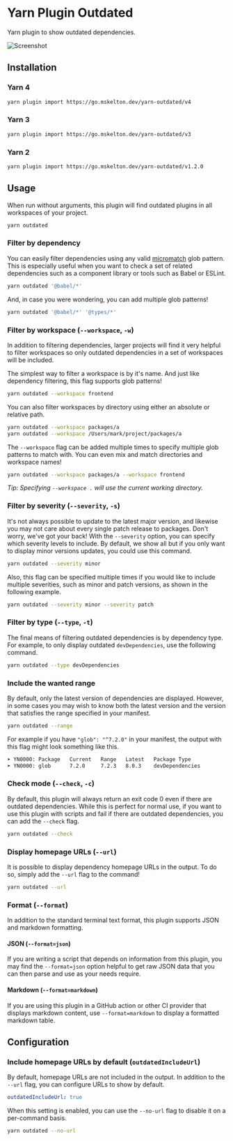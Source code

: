 # Yarn Plugin Outdated

Yarn plugin to show outdated dependencies.

![Screenshot](https://github.com/mskelton/yarn-plugin-outdated/assets/25914066/436e9ace-7e81-41e4-9eb6-f73e30d81e3f)

## Installation

### Yarn 4

```bash
yarn plugin import https://go.mskelton.dev/yarn-outdated/v4
```

### Yarn 3

```bash
yarn plugin import https://go.mskelton.dev/yarn-outdated/v3
```

### Yarn 2

```bash
yarn plugin import https://go.mskelton.dev/yarn-outdated/v1.2.0
```

## Usage

When run without arguments, this plugin will find outdated plugins in all
workspaces of your project.

```bash
yarn outdated
```

### Filter by dependency

You can easily filter dependencies using any valid
[micromatch](https://github.com/micromatch/micromatch) glob pattern. This is
especially useful when you want to check a set of related dependencies such as a
component library or tools such as Babel or ESLint.

```bash
yarn outdated '@babel/*'
```

And, in case you were wondering, you can add multiple glob patterns!

```bash
yarn outdated '@babel/*' '@types/*'
```

### Filter by workspace (`--workspace`, `-w`)

In addition to filtering dependencies, larger projects will find it very helpful
to filter workspaces so only outdated dependencies in a set of workspaces will
be included.

The simplest way to filter a workspace is by it's name. And just like dependency
filtering, this flag supports glob patterns!

```bash
yarn outdated --workspace frontend
```

You can also filter workspaces by directory using either an absolute or relative
path.

```bash
yarn outdated --workspace packages/a
yarn outdated --workspace /Users/mark/project/packages/a
```

The `--workspace` flag can be added multiple times to specify multiple glob
patterns to match with. You can even mix and match directories and workspace
names!

```bash
yarn outdated --workspace packages/a --workspace frontend
```

_Tip: Specifying `--workspace .` will use the current working directory._

### Filter by severity (`--severity`, `-s`)

It's not always possible to update to the latest major version, and likewise you
may not care about every single patch release to packages. Don't worry, we've
got your back! With the `--severity` option, you can specify which severity
levels to include. By default, we show all but if you only want to display minor
versions updates, you could use this command.

```bash
yarn outdated --severity minor
```

Also, this flag can be specified multiple times if you would like to include
multiple severities, such as minor and patch versions, as shown in the following
example.

```bash
yarn outdated --severity minor --severity patch
```

### Filter by type (`--type`, `-t`)

The final means of filtering outdated dependencies is by dependency type. For
example, to only display outdated `devDependencies`, use the following command.

```bash
yarn outdated --type devDependencies
```

### Include the wanted range

By default, only the latest version of dependencies are displayed. However, in
some cases you may wish to know both the latest version and the version that
satisfies the range specified in your manifest.

```bash
yarn outdated --range
```

For example if you have `"glob": "^7.2.0"` in your manifest, the output with
this flag might look something like this.

```bash
➤ YN0000: Package   Current   Range   Latest   Package Type
➤ YN0000: glob      7.2.0     7.2.3   8.0.3    devDependencies
```

### Check mode (`--check`, `-c`)

By default, this plugin will always return an exit code 0 even if there are
outdated dependencies. While this is perfect for normal use, if you want to use
this plugin with scripts and fail if there are outdated dependencies, you can
add the `--check` flag.

```bash
yarn outdated --check
```

### Display homepage URLs (`--url`)

It is possible to display dependency homepage URLs in the output. To do so,
simply add the `--url` flag to the command!

```bash
yarn outdated --url
```

### Format (`--format`)

In addition to the standard terminal text format, this plugin supports JSON and
markdown formatting.

#### JSON (`--format=json`)

If you are writing a script that depends on information from this plugin, you
may find the `--format=json` option helpful to get raw JSON data that you can
then parse and use as your needs require.

#### Markdown (`--format=markdown`)

If you are using this plugin in a GitHub action or other CI provider that
displays markdown content, use `--format=markdown` to display a formatted
markdown table.

## Configuration

### Include homepage URLs by default (`outdatedIncludeUrl`)

By default, homepage URLs are not included in the output. In addition to the
`--url` flag, you can configure URLs to show by default.

```yaml
outdatedIncludeUrl: true
```

When this setting is enabled, you can use the `--no-url` flag to disable it on a
per-command basis.

```bash
yarn outdated --no-url
```
